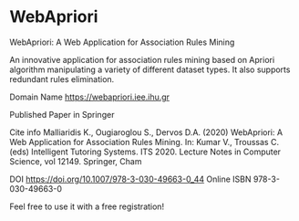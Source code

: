 # WebApriori
WebApriori: A Web Application for Association Rules Mining

An innovative application for association rules mining based on Apriori algorithm manipulating a variety of different dataset types.
It also supports redundant rules elimination.

Domain Name
https://webapriori.iee.ihu.gr

Published Paper in Springer

Cite info
Malliaridis K., Ougiaroglou S., Dervos D.A. (2020) WebApriori: A Web Application for Association Rules Mining. In: Kumar V., Troussas C. (eds) Intelligent Tutoring Systems. ITS 2020. Lecture Notes in Computer Science, vol 12149. Springer, Cham

DOI https://doi.org/10.1007/978-3-030-49663-0_44
Online ISBN 978-3-030-49663-0

Feel free to use it with a free registration!
